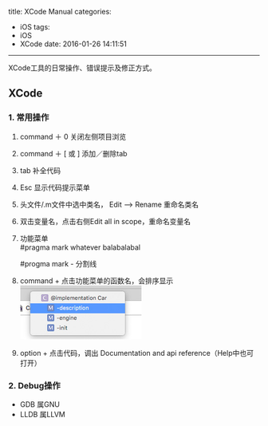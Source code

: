title: XCode Manual
categories:
  - iOS
tags:
  - iOS
  - XCode
date: 2016-01-26 14:11:51
---
XCode工具的日常操作、错误提示及修正方式。


## XCode
### 1. 常用操作

1. command ＋ 0  关闭左侧项目浏览
2. command ＋ [ 或 ] 添加／删除tab
3. tab 补全代码
4. Esc 显示代码提示菜单
5. 头文件/.m文件中选中类名， Edit --> Rename 重命名类名
6. 双击变量名，点击右侧Edit all in scope，重命名变量名
7. 功能菜单    
	#pragma mark whatever balabalabal
	
	#progma mark - 分割线

8. command + 点击功能菜单的函数名，会排序显示 
	![My WechatId is ccSun89.](./Xcode-Manual/function-menu.jpg)

9. option + 点击代码，调出 Documentation and api reference（Help中也可打开）


### 2. Debug操作

* GDB 属GNU
* LLDB 属LLVM



